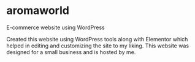 # aromaworld
E-commerce website using WordPress

Created this website using WordPress tools along with Elementor which helped in editing and customizing the site to my liking. This website was designed for a small business and is hosted by me. 
